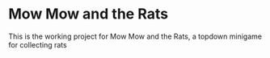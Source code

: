 # Mow Mow and the Rats
This is the working project for Mow Mow and the Rats, a topdown minigame for collecting rats
